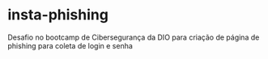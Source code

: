 # insta-phishing
Desafio no bootcamp de Cibersegurança da DIO para criação de página de phishing para coleta de login e senha
